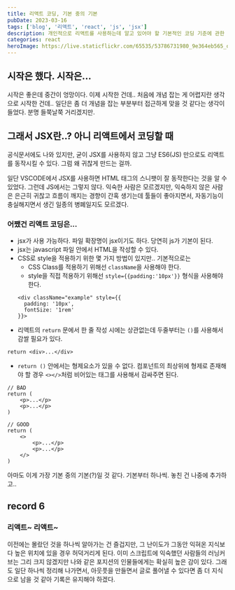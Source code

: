 ```yaml
---
title: 리액트 코딩, 기본 중의 기본
pubDate: 2023-03-16
tags: ['blog', '리액트', 'react', 'js', 'jsx']
description: 개인적으로 리액트를 사용하는데 알고 있어야 할 기본적인 코딩 기준에 관한 메모
categories: react
heroImage: https://live.staticflickr.com/65535/53786731980_9e364eb565_o.png
---
```


## 시작은 했다. 시작은...

시작은 좋은데 중간이 엉망이다. 이제 시작한 건데.. 처음에 개념 잡는 게 어렵지란 생각으로 시작한 건데.. 일단은 좀 더 개념을 잡는 부분부터 접근하게 맞을 것 같다는 생각이 들었다. 분명 들쭉날쭉 거리겠지만.

## 그래서 JSX란..? 아니 리액트에서 코딩할 때

공식문서에도 나와 있지만, 굳이 JSX를 사용하지 않고 그냥 ES6(JS) 만으로도 리액트를 동작시킬 수 있다. 그럼 왜 귀찮게 만드는 걸까.

일단 VSCODE에서 JSX를 사용하면 HTML 태그의 스니팻이 잘 동작한다는 것을 알 수 있었다. 그런데 JS에서는 그렇지 않다. 익숙한 사람은 모르겠지만, 익숙하지 않은 사람은 은근히 귀찮고 흐름이 깨지는 경향이 간혹 생기는데 툴들이 좋아지면서, 자동기능이 충실해지면서 생긴 일종의 병폐일지도 모르겠다.

### 어쨌건 리액트 코딩은...

- jsx가 사용 가능하다. 파일 확장명이 jsx이기도 하다. 당연히 js가 기본이 된다.
- jsx는 javascript 파일 안에서 HTML을 작성할 수 있다.
- CSS로 style을 적용하기 위한 몇 가지 방법이 있지만.. 기본적으로는
  - CSS Class를 적용하기 위해선 `className`을 사용해야 한다.
  - style을 직접 적용하기 위해선 `style={{padding:'10px'}}` 형식을 사용해야 한다.
  ```
  <div className="example" style={{
  	padding: '10px',
  	fontSize: '1rem'
  }}>
  ```
- 리액트의 `return` 문에서 한 줄 작성 시에는 상관없는데 두줄부터는 `()`를 사용해서 감쌀 필요가 있다.

```
return <div>...</div>
```

- `return ()` 안에서는 형제요소가 있을 수 없다. 컴포넌트의 최상위에 형제로 존재해야 할 경우 `<></>`처럼 비어있는 태그를 사용해서 감싸주면 된다.

```
// BAD
return (
	<p>...</p>
	<p>...</p>
)

// GOOD
return (
	<>
		<p>...</p>
		<p>...</p>
	</>
)
```

아마도 이게 가장 기본 중의 기본(?)일 것 같다. 기본부터 하나씩. 놓친 건 나중에 추가하고..

## record 6

### 리액트~ 리액트~

이전에는 몰랐던 것을 하나씩 알아가는 건 즐겁지만, 그 난이도가 그동안 익혀온 지식보다 높은 위치에 있을 경우 허덕거리게 된다. 이미 스크립트에 익숙했던 사람들의 러닝커브는 그리 크지 않겠지만 나와 같은 포지션의 인물들에게는 확실히 높은 감이 있다. 그래도 일단 하나씩 정리해 나가면서, 아웃풋을 만들면서 글로 풀어낼 수 있다면 좀 더 지식으로 남을 것 같아 기록은 유지해야 하겠다.
